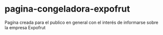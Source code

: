 # pagina-congeladora-expofrut
Pagína creada para el publico en general con el  interés de informarse sobre la empresa Expofrut
